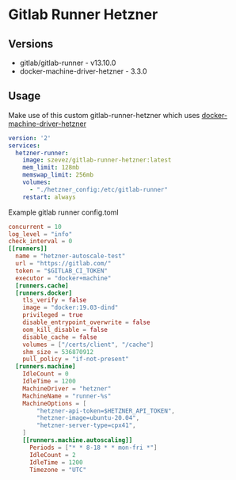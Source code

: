 # Gitlab Runner Hetzner

## Versions

* gitlab/gitlab-runner - v13.10.0
* docker-machine-driver-hetzner - 3.3.0

## Usage

Make use of this custom gitlab-runner-hetzner which uses [docker-machine-driver-hetzner](https://github.com/JonasProgrammer/docker-machine-driver-hetzner)

```yaml
version: '2'
services:
  hetzner-runner:
    image: szevez/gitlab-runner-hetzner:latest
    mem_limit: 128mb
    memswap_limit: 256mb
    volumes:
      - "./hetzner_config:/etc/gitlab-runner"
    restart: always
```

Example gitlab runner config.toml

```toml
concurrent = 10
log_level = "info"
check_interval = 0
[[runners]]
  name = "hetzner-autoscale-test"
  url = "https://gitlab.com/"
  token = "$GITLAB_CI_TOKEN"
  executor = "docker+machine"
  [runners.cache]
  [runners.docker]
    tls_verify = false
    image = "docker:19.03-dind"
    privileged = true
    disable_entrypoint_overwrite = false
    oom_kill_disable = false
    disable_cache = false
    volumes = ["/certs/client", "/cache"]
    shm_size = 536870912
    pull_policy = "if-not-present"
  [runners.machine]
    IdleCount = 0
    IdleTime = 1200
    MachineDriver = "hetzner"
    MachineName = "runner-%s"
    MachineOptions = [
        "hetzner-api-token=$HETZNER_API_TOKEN",
        "hetzner-image=ubuntu-20.04",
        "hetzner-server-type=cpx41",
    ]
    [[runners.machine.autoscaling]]
      Periods = ["* * 8-18 * * mon-fri *"]
      IdleCount = 2
      IdleTime = 1200
      Timezone = "UTC"
```

